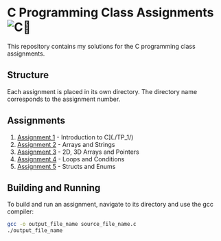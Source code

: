 # C Programming Class Assignments ![C](https://img.shields.io/badge/c-%2300599C.svg?style=for-the-badge&logo=c&logoColor=white)🌵

This repository contains my solutions for the C programming class assignments.

## Structure

Each assignment is placed in its own directory. The directory name corresponds to the assignment number.

## Assignments

1. [Assignment 1](./TP_1/) - Introduction to C](./TP_1/)
2. [Assignment 2](./TP_2/) - Arrays and Strings
3. [Assignment 3](./TP_3) - 2D, 3D Arrays and Pointers
4. [Assignment 4](./TP_4) - Loops and Conditions
5. [Assignment 5](./TP_5) - Structs and Enums

## Building and Running

To build and run an assignment, navigate to its directory and use the gcc compiler:

```bash
gcc -o output_file_name source_file_name.c
./output_file_name
